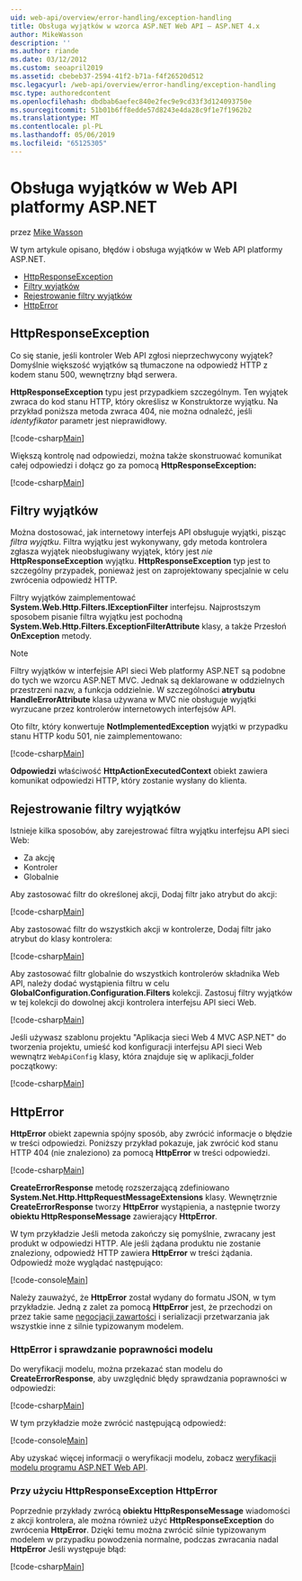 ```yaml
---
uid: web-api/overview/error-handling/exception-handling
title: Obsługa wyjątków w wzorca ASP.NET Web API — ASP.NET 4.x
author: MikeWasson
description: ''
ms.author: riande
ms.date: 03/12/2012
ms.custom: seoapril2019
ms.assetid: cbebeb37-2594-41f2-b71a-f4f26520d512
msc.legacyurl: /web-api/overview/error-handling/exception-handling
msc.type: authoredcontent
ms.openlocfilehash: dbdbab6aefec840e2fec9e9cd33f3d124093750e
ms.sourcegitcommit: 51b01b6ff8edde57d8243e4da28c9f1e7f1962b2
ms.translationtype: MT
ms.contentlocale: pl-PL
ms.lasthandoff: 05/06/2019
ms.locfileid: "65125305"
---
```

# <a name="exception-handling-in-aspnet-web-api"></a>Obsługa wyjątków w Web API platformy ASP.NET

przez [Mike Wasson](https://github.com/MikeWasson)

W tym artykule opisano, błędów i obsługa wyjątków w Web API platformy ASP.NET.

- [HttpResponseException](#httpresponserexception)
- [Filtry wyjątków](#exception_filters)
- [Rejestrowanie filtry wyjątków](#registering_exception_filters)
- [HttpError](#httperror)

<a id="httpresponserexception"></a>
## <a name="httpresponseexception"></a>HttpResponseException

Co się stanie, jeśli kontroler Web API zgłosi nieprzechwycony wyjątek? Domyślnie większość wyjątków są tłumaczone na odpowiedź HTTP z kodem stanu 500, wewnętrzny błąd serwera.

**HttpResponseException** typu jest przypadkiem szczególnym. Ten wyjątek zwraca do kod stanu HTTP, który określisz w Konstruktorze wyjątku. Na przykład poniższa metoda zwraca 404, nie można odnaleźć, jeśli *identyfikator* parametr jest nieprawidłowy.

[!code-csharp[Main](exception-handling/samples/sample1.cs)]

Większą kontrolę nad odpowiedzi, można także skonstruować komunikat całej odpowiedzi i dołącz go za pomocą **HttpResponseException:** 

[!code-csharp[Main](exception-handling/samples/sample2.cs)]

<a id="exception_filters"></a>
## <a name="exception-filters"></a>Filtry wyjątków

Można dostosować, jak internetowy interfejs API obsługuje wyjątki, pisząc *filtra wyjątku*. Filtra wyjątku jest wykonywany, gdy metoda kontrolera zgłasza wyjątek nieobsługiwany wyjątek, który jest *nie* **HttpResponseException** wyjątku. **HttpResponseException** typ jest to szczególny przypadek, ponieważ jest on zaprojektowany specjalnie w celu zwrócenia odpowiedź HTTP.

Filtry wyjątków zaimplementować **System.Web.Http.Filters.IExceptionFilter** interfejsu. Najprostszym sposobem pisanie filtra wyjątku jest pochodną **System.Web.Http.Filters.ExceptionFilterAttribute** klasy, a także Przesłoń **OnException** metody.

> [!NOTE]
> Filtry wyjątków w interfejsie API sieci Web platformy ASP.NET są podobne do tych we wzorcu ASP.NET MVC. Jednak są deklarowane w oddzielnych przestrzeni nazw, a funkcja oddzielnie. W szczególności **atrybutu HandleErrorAttribute** klasa używana w MVC nie obsługuje wyjątki wyrzucane przez kontrolerów internetowych interfejsów API.

Oto filtr, który konwertuje **NotImplementedException** wyjątki w przypadku stanu HTTP kodu 501, nie zaimplementowano:

[!code-csharp[Main](exception-handling/samples/sample3.cs)]

**Odpowiedzi** właściwość **HttpActionExecutedContext** obiekt zawiera komunikat odpowiedzi HTTP, który zostanie wysłany do klienta.

<a id="registering_exception_filters"></a>
## <a name="registering-exception-filters"></a>Rejestrowanie filtry wyjątków

Istnieje kilka sposobów, aby zarejestrować filtra wyjątku interfejsu API sieci Web:

- Za akcję
- Kontroler
- Globalnie

Aby zastosować filtr do określonej akcji, Dodaj filtr jako atrybut do akcji:

[!code-csharp[Main](exception-handling/samples/sample4.cs)]

Aby zastosować filtr do wszystkich akcji w kontrolerze, Dodaj filtr jako atrybut do klasy kontrolera:

[!code-csharp[Main](exception-handling/samples/sample5.cs)]

Aby zastosować filtr globalnie do wszystkich kontrolerów składnika Web API, należy dodać wystąpienia filtru w celu **GlobalConfiguration.Configuration.Filters** kolekcji. Zastosuj filtry wyjątków w tej kolekcji do dowolnej akcji kontrolera interfejsu API sieci Web.

[!code-csharp[Main](exception-handling/samples/sample6.cs)]

Jeśli używasz szablonu projektu "Aplikacja sieci Web 4 MVC ASP.NET" do tworzenia projektu, umieść kod konfiguracji interfejsu API sieci Web wewnątrz `WebApiConfig` klasy, która znajduje się w aplikacji\_folder początkowy:

[!code-csharp[Main](exception-handling/samples/sample7.cs?highlight=5)]

<a id="httperror"></a>
## <a name="httperror"></a>HttpError

**HttpError** obiekt zapewnia spójny sposób, aby zwrócić informacje o błędzie w treści odpowiedzi. Poniższy przykład pokazuje, jak zwrócić kod stanu HTTP 404 (nie znaleziono) za pomocą **HttpError** w treści odpowiedzi.

[!code-csharp[Main](exception-handling/samples/sample8.cs)]

**CreateErrorResponse** metodę rozszerzającą zdefiniowano **System.Net.Http.HttpRequestMessageExtensions** klasy. Wewnętrznie **CreateErrorResponse** tworzy **HttpError** wystąpienia, a następnie tworzy **obiektu HttpResponseMessage** zawierający **HttpError**.

W tym przykładzie Jeśli metoda zakończy się pomyślnie, zwracany jest produkt w odpowiedzi HTTP. Ale jeśli żądana produktu nie zostanie znaleziony, odpowiedź HTTP zawiera **HttpError** w treści żądania. Odpowiedź może wyglądać następująco:

[!code-console[Main](exception-handling/samples/sample9.cmd)]

Należy zauważyć, że **HttpError** został wydany do formatu JSON, w tym przykładzie. Jedną z zalet za pomocą **HttpError** jest, że przechodzi on przez takie same [negocjacji zawartości](../formats-and-model-binding/content-negotiation.md) i serializacji przetwarzania jak wszystkie inne z silnie typizowanym modelem.

### <a name="httperror-and-model-validation"></a>HttpError i sprawdzanie poprawności modelu

Do weryfikacji modelu, można przekazać stan modelu do **CreateErrorResponse**, aby uwzględnić błędy sprawdzania poprawności w odpowiedzi:

[!code-csharp[Main](exception-handling/samples/sample10.cs)]

W tym przykładzie może zwrócić następującą odpowiedź:

[!code-console[Main](exception-handling/samples/sample11.cmd)]

Aby uzyskać więcej informacji o weryfikacji modelu, zobacz [weryfikacji modelu programu ASP.NET Web API](../formats-and-model-binding/model-validation-in-aspnet-web-api.md).

### <a name="using-httperror-with-httpresponseexception"></a>Przy użyciu HttpResponseException HttpError

Poprzednie przykłady zwrócą **obiektu HttpResponseMessage** wiadomości z akcji kontrolera, ale można również użyć **HttpResponseException** do zwrócenia **HttpError**. Dzięki temu można zwrócić silnie typizowanym modelem w przypadku powodzenia normalne, podczas zwracania nadal **HttpError** Jeśli występuje błąd:

[!code-csharp[Main](exception-handling/samples/sample12.cs)]
